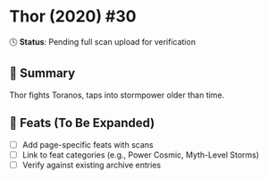 # Thor (2020) #30

🕓 **Status**: Pending full scan upload for verification


## 📖 Summary
Thor fights Toranos, taps into stormpower older than time.

## 🔹 Feats (To Be Expanded)
- [ ] Add page-specific feats with scans
- [ ] Link to feat categories (e.g., Power Cosmic, Myth-Level Storms)
- [ ] Verify against existing archive entries